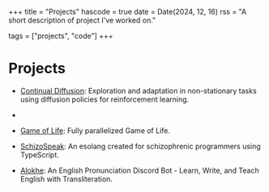 +++
title = "Projects"
hascode = true
date = Date(2024, 12, 16)
rss = "A short description of project I've worked on."

tags = ["projects", "code"]
+++

# Projects

* [Continual Diffusion](https://github.com/sheeerio/continual-diffusion): Exploration and adaptation in non-stationary tasks using diffusion policies for reinforcement learning.
* 
* [Game of Life](https://github.com/sheeerio/tensor-game-of-life): Fully parallelized Game of Life.

* [SchizoSpeak](https://github.com/sheeerio/schizospeak): An esolang created for schizophrenic programmers using TypeScript.

* [Alokhe](https://github.com/sheeerio/alokhe-bot): An English Pronunciation Discord Bot - Learn, Write, and Teach English with Transliteration.

